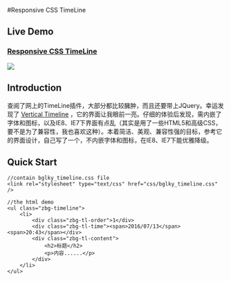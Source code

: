 #Responsive CSS TimeLine

## Live Demo
### [Responsive CSS TimeLine](http://bglky.me/TimeLine "Responsive CSS TimeLine")
![](http://7xwdhu.com1.z0.glb.clouddn.com/TimeLine_page.PNG)

## Introduction
查阅了网上的TimeLine插件，大部分都比较臃肿，而且还要带上JQuery。幸运发现了 [Vertical Timeline](http://http://tympanus.net/Blueprints/VerticalTimeline/ "Vertical Timeline") ，它的界面让我眼前一亮。仔细的体验后发现，需内嵌了字体和图标，以及IE8、IE7下界面有点乱（其实是用了一些HTML5和高级CSS，要不是为了兼容性，我也喜欢这种）。本着简洁、美观、兼容性强的目标，参考它的界面设计，自己写了一个，不内嵌字体和图标，在IE8、IE7下能优雅降级。

## Quick Start
    //contain bglky_timeline.css file
    <link rel="stylesheet" type="text/css" href="css/bglky_timeline.css" />
    		
    //the html demo
	<ul class="zbg-timeline">
    	<li>
    		<div class="zbg-tl-order">1</div>
    		<div class="zbg-tl-time"><span>2016/07/13</span><span>20:43</span></div>
    		<div class="zbg-tl-content">
    			<h2>标题</h2>
    			<p>内容......</p>
    		</div>
    	</li>
    </ul>
